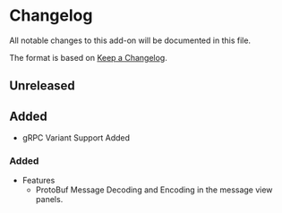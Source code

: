 # Changelog
All notable changes to this add-on will be documented in this file.

The format is based on [Keep a Changelog](https://keepachangelog.com/en/1.0.0/).

## Unreleased

## Added
- gRPC Variant Support Added

### Added
- Features
  - ProtoBuf Message Decoding and Encoding in the message view panels.

